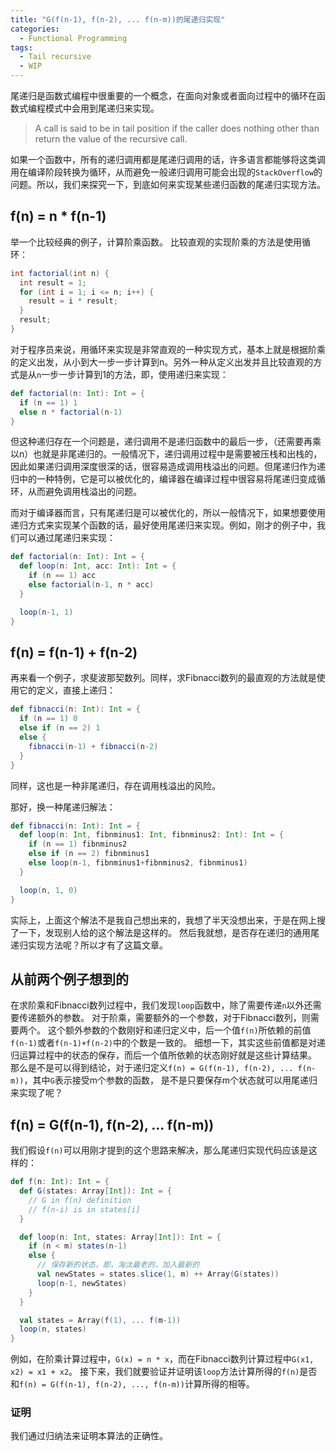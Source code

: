 ```yaml
---
title: "G(f(n-1), f(n-2), ... f(n-m))的尾递归实现"
categories:
  - Functional Programming
tags:
  - Tail recursive
  - WIP
---
```


尾递归是函数式编程中很重要的一个概念，在面向对象或者面向过程中的循环在函数式编程模式中会用到尾递归来实现。

 > A call is said to be in tail position if the caller does nothing other than return the value of the recursive call.

如果一个函数中，所有的递归调用都是尾递归调用的话，许多语言都能够将这类调用在编译阶段转换为循环，从而避免一般递归调用可能会出现的`StackOverflow`的问题。所以，我们来探究一下，到底如何来实现某些递归函数的尾递归实现方法。

## f(n) = n * f(n-1)

举一个比较经典的例子，计算阶乘函数。
比较直观的实现阶乘的方法是使用循环：

``` java
int factorial(int n) {
  int result = 1;
  for (int i = 1; i <= n; i++) {
    result = i * result;
  }
  result;
}
```

对于程序员来说，用循环来实现是非常直观的一种实现方式，基本上就是根据阶乘的定义出发，从小到大一步一步计算到n。另外一种从定义出发并且比较直观的方式是从`n`一步一步计算到1的方法，即，使用递归来实现：

``` scala
def factorial(n: Int): Int = {
  if (n == 1) 1
  else n * factorial(n-1)
}
```

但这种递归存在一个问题是，递归调用不是递归函数中的最后一步，（还需要再乘以n）也就是非尾递归的。一般情况下，递归调用过程中是需要被压栈和出栈的，因此如果递归调用深度很深的话，很容易造成调用栈溢出的问题。但尾递归作为递归中的一种特例，它是可以被优化的，编译器在编译过程中很容易将尾递归变成循环，从而避免调用栈溢出的问题。

而对于编译器而言，只有尾递归是可以被优化的，所以一般情况下，如果想要使用递归方式来实现某个函数的话，最好使用尾递归来实现。例如，刚才的例子中，我们可以通过尾递归来实现：

``` scala
def factorial(n: Int): Int = {
  def loop(n: Int, acc: Int): Int = {
    if (n == 1) acc
    else factorial(n-1, n * acc)
  }

  loop(n-1, 1)
}
```


## f(n) = f(n-1) + f(n-2)

再来看一个例子，求斐波那契数列。同样，求Fibnacci数列的最直观的方法就是使用它的定义，直接上递归：

``` scala
def fibnacci(n: Int): Int = {
  if (n == 1) 0
  else if (n == 2) 1
  else {
    fibnacci(n-1) + fibnacci(n-2)
  }
}
```

同样，这也是一种非尾递归，存在调用栈溢出的风险。

那好，换一种尾递归解法：

``` scala
def fibnacci(n: Int): Int = {
  def loop(n: Int, fibnminus1: Int, fibnminus2: Int): Int = {
    if (n == 1) fibnminus2
    else if (n == 2) fibnminus1
    else loop(n-1, fibnminus1+fibnminus2, fibnminus1)
  }

  loop(n, 1, 0)
}
```

实际上，上面这个解法不是我自己想出来的，我想了半天没想出来，于是在网上搜了一下，发现别人给的这个解法是这样的。
然后我就想，是否存在递归的通用尾递归实现方法呢？所以才有了这篇文章。

## 从前两个例子想到的

在求阶乘和Fibnacci数列过程中，我们发现`loop`函数中，除了需要传递`n`以外还需要传递额外的参数。
对于阶乘，需要额外的一个参数，对于Fibnacci数列，则需要两个。
这个额外参数的个数刚好和递归定义中，后一个值`f(n)`所依赖的前值`f(n-1)`或者`f(n-1)+f(n-2)`中的个数是一致的。
细想一下，其实这些前值都是对递归运算过程中的状态的保存，而后一个值所依赖的状态刚好就是这些计算结果。
那么是不是可以得到结论，对于递归定义`f(n) = G(f(n-1), f(n-2), ... f(n-m))`，其中`G`表示接受m个参数的函数，
是不是只要保存m个状态就可以用尾递归来实现了呢？

## f(n) = G(f(n-1), f(n-2), ... f(n-m))

我们假设`f(n)`可以用刚才提到的这个思路来解决，那么尾递归实现代码应该是这样的：

``` scala
def f(n: Int): Int = {
  def G(states: Array[Int]): Int = {
    // G in f(n) definition
    // f(n-i) is in states[i]
  }

  def loop(n: Int, states: Array[Int]): Int = {
    if (n < m) states(n-1)
    else {
      // 保存新的状态，即，淘汰最老的，加入最新的
      val newStates = states.slice(1, m) ++ Array(G(states))
      loop(n-1, newStates)
    }
  }

  val states = Array(f(1), ... f(m-1))
  loop(n, states)
}
```

例如，在阶乘计算过程中，`G(x) = n * x`，而在Fibnacci数列计算过程中`G(x1, x2) = x1 + x2`。
接下来，我们就要验证并证明该`loop`方法计算所得的`f(n)`是否和`f(n) = G(f(n-1), f(n-2), ..., f(n-m))`计算所得的相等。

### 证明

我们通过归纳法来证明本算法的正确性。

